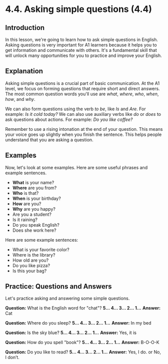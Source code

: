 # 4.4. Asking simple questions (4.4)

## Introduction

In this lesson, we're going to learn how to ask simple questions in English. Asking questions is very important for A1 learners because it helps you to get information and communicate with others. It's a fundamental skill that will unlock many opportunities for you to practice and improve your English.

## Explanation

Asking simple questions is a crucial part of basic communication. At the A1 level, we focus on forming questions that require short and direct answers. The most common question words you'll use are *what*, *where*, *who*, *when*, *how*, and *why*.

We can also form questions using the verb *to be*, like *Is* and *Are*. For example: *Is it cold today?* We can also use auxiliary verbs like *do* or *does* to ask questions about actions. For example: *Do you like coffee?*

Remember to use a rising intonation at the end of your question. This means your voice goes up slightly when you finish the sentence. This helps people understand that you are asking a question.

## Examples

Now, let's look at some examples. Here are some useful phrases and example sentences.

*   **What** is your name?
*   **Where** are you from?
*   **Who** is that?
*   **When** is your birthday?
*   **How** are you?
*   **Why** are you happy?
*   Are you a student?
*   Is it raining?
*   Do you speak English?
*   Does she work here?

Here are some example sentences:

*   What is your favorite color?
*   Where is the library?
*   How old are you?
*   Do you like pizza?
*   Is this your bag?

## Practice: Questions and Answers

Let's practice asking and answering some simple questions.

**Question:** What is the English word for "chat"?
**5... 4... 3... 2... 1...**
**Answer:** Cat

**Question:** Where do you sleep?
**5... 4... 3... 2... 1...**
**Answer:** In my bed

**Question:** Is the sky blue?
**5... 4... 3... 2... 1...**
**Answer:** Yes, it is

**Question:** How do you spell "book"?
**5... 4... 3... 2... 1...**
**Answer:** B-O-O-K

**Question:** Do you like to read?
**5... 4... 3... 2... 1...**
**Answer:** Yes, I do. or No, I don’t.
